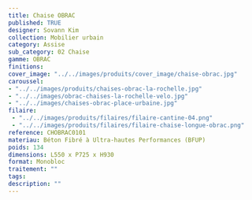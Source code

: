```yaml
---
title: Chaise OBRAC 
published: TRUE
designer: Sovann Kim
collection: Mobilier urbain
category: Assise
sub_category: 02 Chaise
gamme: OBRAC 
finitions: 
cover_image: "../../images/produits/cover_image/chaise-obrac.jpg"
caroussel: 
- "../../images/produits/chaises-obrac-la-rochelle.jpg"
- "../../images/obrac-chaises-la-rochelle-velo.jpg"
- "../../images/chaises-obrac-place-urbaine.jpg"
filaire: 
 - "../../images/produits/filaires/filaire-cantine-04.png"
 - "../../images/produits/filaires/filaire-chaise-longue-obrac.png"
reference: CHOBRAC0101
materiau: Béton Fibré à Ultra-hautes Performances (BFUP)
poids: 134
dimensions: L550 x P725 x H930
format: Monobloc
traitement: ""
tags: 
description: ""
---
```

